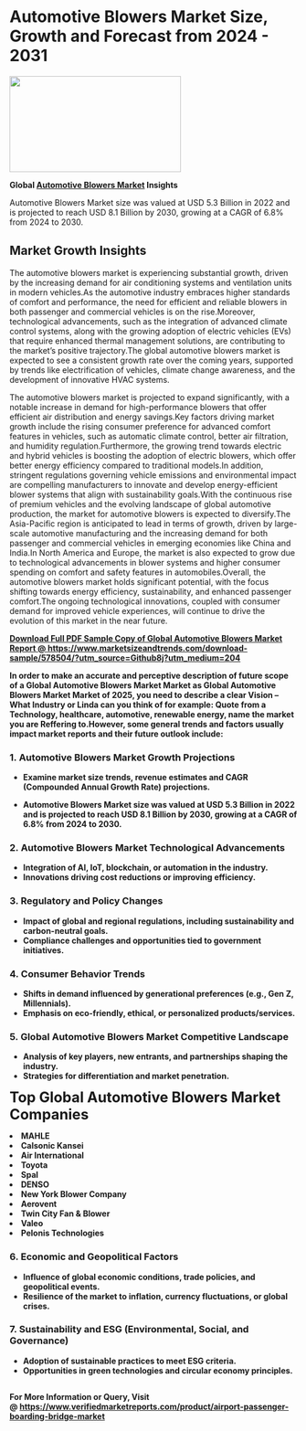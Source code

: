 <H1>Automotive Blowers Market Size, Growth and Forecast from 2024 - 2031</H1><img class="aligncenter size-medium wp-image-584254" src="https://thirdeyenews.in/wp-content/uploads/2024/09/Global-Market-Research-300x168.jpeg" alt="" width="300" height="168" /><p><strong>Global&nbsp;<a href="https://www.marketsizeandtrends.com/download-sample/578504/?utm_source=Github8j?utm_medium=204">Automotive Blowers Market</a> Insights</strong></p><p>Automotive Blowers Market size was valued at USD 5.3 Billion in 2022 and is projected to reach USD 8.1 Billion by 2030, growing at a CAGR of 6.8% from 2024 to 2030.</p><p><h2>Market Growth Insights</h2> <p>The automotive blowers market is experiencing substantial growth, driven by the increasing demand for air conditioning systems and ventilation units in modern vehicles.As the automotive industry embraces higher standards of comfort and performance, the need for efficient and reliable blowers in both passenger and commercial vehicles is on the rise.Moreover, technological advancements, such as the integration of advanced climate control systems, along with the growing adoption of electric vehicles (EVs) that require enhanced thermal management solutions, are contributing to the market’s positive trajectory.The global automotive blowers market is expected to see a consistent growth rate over the coming years, supported by trends like electrification of vehicles, climate change awareness, and the development of innovative HVAC systems.<strong><a href="#"></a></strong></p> <p>The automotive blowers market is projected to expand significantly, with a notable increase in demand for high-performance blowers that offer efficient air distribution and energy savings.Key factors driving market growth include the rising consumer preference for advanced comfort features in vehicles, such as automatic climate control, better air filtration, and humidity regulation.Furthermore, the growing trend towards electric and hybrid vehicles is boosting the adoption of electric blowers, which offer better energy efficiency compared to traditional models.In addition, stringent regulations governing vehicle emissions and environmental impact are compelling manufacturers to innovate and develop energy-efficient blower systems that align with sustainability goals.With the continuous rise of premium vehicles and the evolving landscape of global automotive production, the market for automotive blowers is expected to diversify.The Asia-Pacific region is anticipated to lead in terms of growth, driven by large-scale automotive manufacturing and the increasing demand for both passenger and commercial vehicles in emerging economies like China and India.In North America and Europe, the market is also expected to grow due to technological advancements in blower systems and higher consumer spending on comfort and safety features in automobiles.Overall, the automotive blowers market holds significant potential, with the focus shifting towards energy efficiency, sustainability, and enhanced passenger comfort.The ongoing technological innovations, coupled with consumer demand for improved vehicle experiences, will continue to drive the evolution of this market in the near future.<strong><a href="#"></p><p><span class=""><strong>Download Full PDF Sample Copy of Global Automotive Blowers Market Report</strong> @ <a href="https://www.marketsizeandtrends.com/download-sample/578504/?utm_source=Github8j?utm_medium=204" target="_blank">https://www.marketsizeandtrends.com/download-sample/578504/?utm_source=Github8j?utm_medium=204</a></span></p><p>In order to make an accurate and perceptive description of future scope of a Global&nbsp;Automotive Blowers Market Market as Global&nbsp;Automotive Blowers Market Market of 2025, you need to describe a clear Vision &ndash; What Industry or Linda can you think of for example: Quote from a Technology, healthcare, automotive, renewable energy, name the market you are Reffering to.However, some general trends and factors usually impact market reports and their future outlook include:</p><h3>1.&nbsp;<strong>Automotive Blowers Market Growth Projections</strong></h3><ul><li>Examine market size trends, revenue estimates and CAGR (Compounded Annual Growth Rate) projections.</li><li><p>Automotive Blowers Market size was valued at USD 5.3 Billion in 2022 and is projected to reach USD 8.1 Billion by 2030, growing at a CAGR of 6.8% from 2024 to 2030.</p></li></ul><h3>2.&nbsp;<strong>Automotive Blowers Market Technological Advancements</strong></h3><ul><li>Integration of AI, IoT, blockchain, or automation in the industry.</li><li>Innovations driving cost reductions or improving efficiency.</li></ul><h3>3.&nbsp;<strong>Regulatory and Policy Changes</strong></h3><ul><li>Impact of global and regional regulations, including sustainability and carbon-neutral goals.</li><li>Compliance challenges and opportunities tied to government initiatives.</li></ul><h3>4.&nbsp;<strong>Consumer Behavior Trends</strong></h3><ul><li>Shifts in demand influenced by generational preferences (e.g., Gen Z, Millennials).</li><li>Emphasis on eco-friendly, ethical, or personalized products/services.</li></ul><h3>5.&nbsp;<strong>Global Automotive Blowers Market Competitive Landscape</strong></h3><ul><li>Analysis of key players, new entrants, and partnerships shaping the industry.</li><li>Strategies for differentiation and market penetration.</li></ul><p data-pm-slice="1 1 []"><span style="color: inherit; font-family: inherit; font-size: 25px;">Top Global Automotive Blowers Market Companies</span></p><div class="" data-test-id=""><p><li>MAHLE</li><li> Calsonic Kansei</li><li> Air International</li><li> Toyota</li><li> Spal</li><li> DENSO</li><li> New York Blower Company</li><li> Aerovent</li><li> Twin City Fan & Blower</li><li> Valeo</li><li> Pelonis Technologies</li></p></div><h3>6.&nbsp;<strong>Economic and Geopolitical Factors</strong></h3><ul><li>Influence of global economic conditions, trade policies, and geopolitical events.</li><li>Resilience of the market to inflation, currency fluctuations, or global crises.</li></ul><h3>7.&nbsp;<strong>Sustainability and ESG (Environmental, Social, and Governance)</strong></h3><ul><li>Adoption of sustainable practices to meet ESG criteria.</li><li>Opportunities in green technologies and circular economy principles.</li></ul><h2><strong style="font-size: 14px;">For More Information or Query, Visit @&nbsp;</strong><a style="background-color: #ffffff; font-size: 14px;" href="https://www.marketsizeandtrends.com/report/automotive-blowers-market/" target="_blank">https://www.verifiedmarketreports.com/product/airport-passenger-boarding-bridge-market</a></h2>
